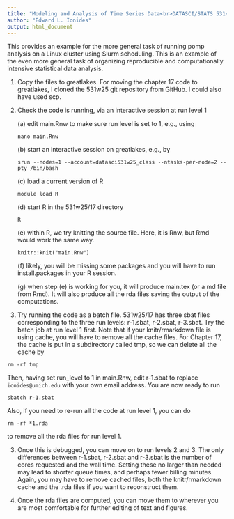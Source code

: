 ```yaml
---
title: "Modeling and Analysis of Time Series Data<br>DATASCI/STATS 531<br>Running the Chapter 17 notes on greatlakes"
author: "Edward L. Ionides"
output: html_document
---
```


This provides an example for the more general task of running pomp analysis on a Linux cluster using Slurm scheduling. This is an example of the even more general task of organizing reproducible and computationally intensive statistical data analysis.

1. Copy the files to greatlakes. For moving the chapter 17 code to greatlakes, I cloned the 531w25 git repository from GitHub. I could also have used scp.

2. Check the code is running, via an interactive session at run level 1

    (a) edit main.Rnw to make sure run level is set to 1, e.g., using
    ```
    nano main.Rnw
    ```

    (b) start an interactive session on greatlakes, e.g., by
    ```
    srun --nodes=1 --account=datasci531w25_class --ntasks-per-node=2 --pty /bin/bash
    ```

    (c) load a current version of R
    ```
    module load R
    ```

    (d) start R in the 531w25/17 directory
    ```
    R
    ```

    (e) within R, we try knitting the source file. Here, it is Rnw, but Rmd would work the same way.
    ```
    knitr::knit("main.Rnw")
    ```

    (f) likely, you will be missing some packages and you will have to run install.packages in your R session.

    (g) when step (e) is working for you, it will produce main.tex (or a md file from Rmd). It will also produce all the rda files saving the output of the computations.


2. Try running the code as a batch file. 531w25/17 has three sbat files corresponding to the three run levels: r-1.sbat, r-2.sbat, r-3.sbat. Try the batch job at run level 1 first. Note that if your knitr/rmarkdown file is using cache, you will have to remove all the cache files. For Chapter 17, the cache is put in a subdirectory called tmp, so we can delete all the cache by
```
rm -rf tmp
```
Then, having set run_level to 1 in main.Rnw, edit r-1.sbat to replace `ionides@umich.edu` with your own email address.
You are now ready to run
```
sbatch r-1.sbat
```
Also, if you need to re-run all the code at run level 1, you can do
```
rm -rf *1.rda
```
to remove all the rda files for run level 1.

3. Once this is debugged, you can move on to run levels 2 and 3. The only differences between r-1.sbat, r-2.sbat and r-3.sbat is the number of cores requested and the wall time. Setting these no larger than needed may lead to shorter queue times, and perhaps fewer billing minutes. Again, you may have to remove cached files, both the knitr/rmarkdown cache and the .rda files if you want to reconstruct them.

4. Once the rda files are computed, you can move them to wherever you are most comfortable for further editing of text and figures.
